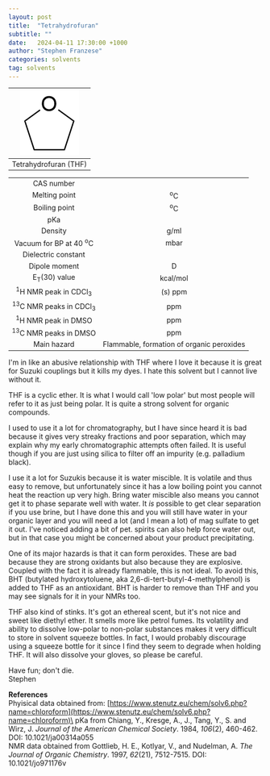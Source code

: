 ```yaml
---
layout: post
title:  "Tetrahydrofuran"
subtitle: ""
date:   2024-04-11 17:30:00 +1000
author: "Stephen Franzese"
categories: solvents
tag: solvents
---
```



|![THF](/assets/thf.png)|
|:---:|
|Tetrahydrofuran (THF)|

|  |  |
| :----------------: | :-----------------: |
| CAS number       | 	      |
| Melting point |    <sup>o</sup>C  |
| Boiling point |  <sup>o</sup>C |
|      pKa      |                 |
|    Density    |        g/ml      |
| Vacuum for BP at 40 <sup>o</sup>C |      mbar     |
| Dielectric constant |  |
| Dipole moment|  D |
| E<sub>T</sub>(30) value | kcal/mol |
| <sup>1</sup>H NMR peak in CDCl<sub>3</sub>| (s)  ppm |
| <sup>13</sup>C NMR peaks in CDCl<sub>3</sub>|  ppm |
| <sup>1</sup>H NMR peak in DMSO |  ppm |
| <sup>13</sup>C NMR peaks in DMSO |  ppm |
| Main hazard  | Flammable, formation of organic peroxides |

I'm in like an abusive relationship with THF where I love it because it is great for Suzuki couplings but it kills my dyes. I hate this solvent but I cannot live without it.

THF is a cyclic ether. It is what I would call 'low polar' but most people will refer to it as just being polar. It is quite a strong solvent for organic compounds.

I used to use it a lot for chromatography, but I have since heard it is bad because it gives very streaky fractions and poor separation, which may explain why my early chromatographic attempts often failed. It is useful though if you are just using silica to filter off an impurity (e.g. palladium black).

I use it a lot for Suzukis because it is water miscible. It is volatile and thus easy to remove, but unfortunately since it has a low boiling point you cannot heat the reaction up very high. Bring water miscible also means you cannot get it to phase separate well with water. It *is* possible to get clear separation if you use brine, but I have done this and you will still have water in your organic layer and you will need a lot (and I mean a lot) of mag sulfate to get it out. I've noticed adding a bit of pet. spirits can also help force water out, but in that case you might be concerned about your product precipitating.

One of its major hazards is that it can form peroxides. These are bad because they are strong oxidants but also because they are explosive. Coupled with the fact it is already flammable, this is not ideal. To avoid this, BHT (butylated hydroxytoluene, aka 2,6-di-tert-butyl-4-methylphenol) is added to THF as an antioxidant. BHT is harder to remove than THF and you may see signals for it in your NMRs too.

THF also kind of stinks. It's got an ethereal scent, but it's not nice and sweet like diethyl ether. It smells more like petrol fumes. Its volatility and ability to dissolve low-polar to non-polar substances makes it very difficult to store in solvent squeeze bottles. In fact, I would probably discourage using a squeeze bottle for it since I find they seem to degrade when holding THF. It will also dissolve your gloves, so please be careful.

Have fun; don't die.\
Stephen

**References**\
Phyisical data obtained from: [https://www.stenutz.eu/chem/solv6.php?name=chloroform](https://www.stenutz.eu/chem/solv6.php?name=chloroform)\
pKa from Chiang, Y., Kresge, A., J., Tang, Y., S. and Wirz, J. *Journal of the American Chemical Society*. 1984, *106*(2), 460-462. DOI: 10.1021/ja00314a055\
NMR data obtained from Gottlieb, H. E., Kotlyar, V., and Nudelman, A. *The Journal of Organic Chemistry*. 1997, *62*(21), 7512-7515. DOI: 10.1021/jo971176v
